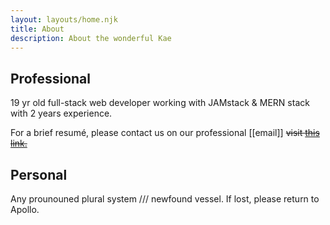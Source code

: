 ```yaml
---
layout: layouts/home.njk
title: About
description: About the wonderful Kae
---
```


## Professional

19 yr old full-stack web developer working with JAMstack & MERN stack with 2 years experience.

For a brief resumé, please contact us on our professional [[email]] ~~visit [this link.]()~~

## Personal

Any prounouned plural system /// newfound vessel.
If lost, please return to Apollo.
